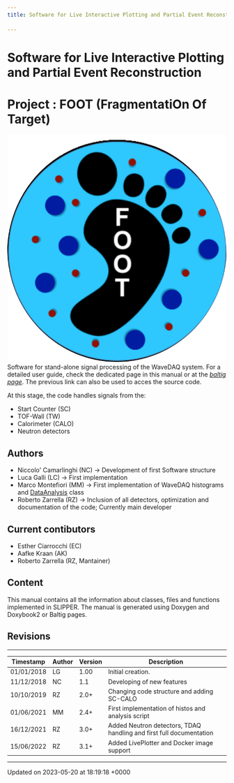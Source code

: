 ```yaml
---
title: Software for Live Interactive Plotting and Partial Event Reconstruction

---
```


# Software for Live Interactive Plotting and Partial Event Reconstruction




# Project     : FOOT (FragmentatiOn Of Target)

![FOOT_logo.png](/images/FOOT_logo.png)
 Software for stand-alone signal processing of the WaveDAQ system. For a detailed user guide, check the dedicated page in this manual or at the [*baltig page*](https://baltig.infn.it/zarrella/slipper/). The previous link can also be used to acces the source code.

At this stage, the code handles signals from the:

* Start Counter (SC)
* TOF-Wall (TW)
* Calorimeter (CALO)
* Neutron detectors

## Authors



* Niccolo' Camarlinghi (NC) -> Development of first Software structure
* Luca Galli (LC) -> First implementation
* Marco Montefiori (MM) -> First implementation of WaveDAQ histograms and [DataAnalysis](/Classes/classDataAnalysis.md) class
* Roberto Zarrella (RZ) -> Inclusion of all detectors, optimization and documentation of the code; Currently main developer

## Current contibutors



* Esther Ciarrocchi (EC)
* Aafke Kraan (AK)
* Roberto Zarrella (RZ, Mantainer)

## Content

This manual contains all the information about classes, files and functions implemented in SLIPPER. The manual is generated using Doxygen and Doxybook2 or Baltig pages.


## Revisions



------------------


| Timestamp  | Author  | Version  | Description   |
|  -------- | -------- | -------- | -------- |
| 01/01/2018  | LG  | 1.00  | Initial creation.   |
| 11/12/2018  | NC  | 1.1  | Developing of new features   |
| 10/10/2019  | RZ  | 2.0+  | Changing code structure and adding SC-CALO   |
| 01/06/2021  | MM  | 2.4+  | First implementation of histos and analysis script   |
| 16/12/2021  | RZ  | 3.0+  | Added Neutron detectors, TDAQ handling and first full documentation   |
| 15/06/2022  | RZ  | 3.1+  | Added LivePlotter and Docker image support   |

-------------------------------

Updated on 2023-05-20 at 18:19:18 +0000
